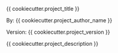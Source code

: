 {{ cookiecutter.project_title }}

By: {{ cookiecutter.project_author_name }}

Version: {{ cookiecutter.project_version }}

{{ cookiecutter.project_description }}

